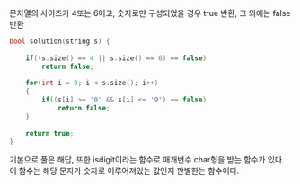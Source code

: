 문자열의 사이즈가 4또는 6이고, 숫자로만 구성되었을 경우 true 반환, 그 외에는 false 반환
```C++
bool solution(string s) {
    
    if((s.size() == 4 || s.size() == 6) == false)
        return false;
    
    for(int i = 0; i < s.size(); i++)
    {
        if((s[i] >= '0' && s[i] <= '9') == false)
            return false;
    }
    
    return true;
}
```
기본으로 풀은 해답, 또한 isdigit이라는 함수로 매개변수 char형을 받는 함수가 있다. 이 함수는 해당 문자가 숫자로 이루어져있는 값인지 판별한는 함수이다.